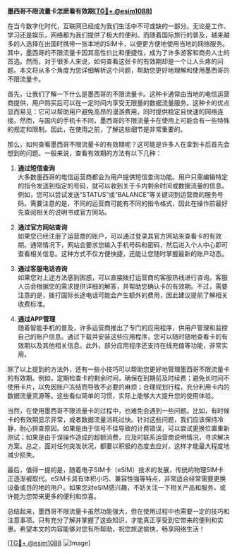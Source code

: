 **墨西哥不限流量卡怎麽看有效期[[TG💪+ @esim1088](https://t.me/s/esim1088)]**

在当今数字化时代，互联网已经成为我们生活中不可或缺的一部分。无论是工作、学习还是娱乐，网络都为我们提供了极大的便利。而随着国际旅行的普及，越来越多的人选择在出国时携带一张本地的SIM卡，以便更方便地使用当地的网络服务。其中，墨西哥的不限流量卡因其高性价比和便捷性，成为了许多游客和商务人士的首选。然而，对于很多人来说，如何查看这张卡的有效期却是一个让人头疼的问题。本文将从多个角度为您详细解析这个问题，帮助您更好地理解和使用墨西哥的不限流量卡。

首先，让我们了解一下什么是墨西哥的不限流量卡。这种卡通常由当地的电信运营商提供，用户购买后可以在一定时间内享受无限量的数据流量服务。这种卡的优点显而易见：它可以帮助用户避免高昂的漫游费用，同时提供稳定且快速的网络连接。然而，与国内的手机卡不同，墨西哥的不限流量卡在使用上可能会有一些特殊的规定和限制。因此，在使用之前，了解这些细节是非常重要的。

那么，如何查看墨西哥不限流量卡的有效期呢？这可能是许多人在拿到卡后首先会想到的问题。一般来说，查看有效期的方法有以下几种：

1. **通过短信查询**  
   大多数墨西哥的电信运营商都会为用户提供短信查询功能。用户只需编辑特定的指令发送到指定的号码，就可以收到关于卡内剩余时间或数据流量的信息。例如，您可以尝试发送“STATUS”或“BALANCE”等关键词到运营商的服务号码。需要注意的是，不同的运营商可能有不同的指令格式，因此在操作前最好先查阅相关的说明书或官方网站。

2. **通过官方网站查询**  
   如果您已经注册了运营商的账户，可以通过登录其官方网站来查看卡的有效期。通常情况下，网站会要求您输入手机号码和密码，然后进入个人中心即可查看相关信息。这种方式不仅方便快捷，还能让您随时掌握最新的账户动态。

3. **通过客服电话咨询**  
   如果您对上述方法感到困惑，可以直接拨打运营商的客服热线进行咨询。客服人员会根据您的需求提供详细的解答，并帮助您确认卡的有效期。不过，需要注意的是，拨打国际长途电话可能会产生额外的费用，因此建议提前了解相关收费标准。

4. **通过APP管理**  
   随着智能手机的普及，许多运营商推出了专门的应用程序，供用户管理和监控自己的账户信息。通过下载并安装这些应用程序，您可以随时随地查看卡的有效期以及其他相关信息。此外，部分应用程序还支持在线充值等功能，非常实用。

除了以上提到的方法外，还有一些小技巧可以帮助您更好地管理墨西哥不限流量卡的有效期。例如，定期检查卡的剩余时间，确保在到期前及时续费；避免长时间不使用卡片，以免因账户冻结而导致不必要的麻烦；合理规划行程，充分利用卡内的数据流量资源等。这些看似简单的习惯，实际上能够大大提升您的使用体验。

当然，在使用墨西哥不限流量卡的过程中，也难免会遇到一些问题。比如，有时候卡的有效期显示异常，或者数据流量消耗过快。针对这些问题，我们应该保持冷静，耐心排查原因。如果是由于信号不佳导致的计费错误，可以尝试更换位置重新测试；如果是由于误操作造成的超额消费，应及时联系运营商说明情况，寻求解决方案。总之，面对任何突发状况，都要以积极的态度去应对，这样才能最大程度地减少损失。

最后，值得一提的是，随着电子SIM卡（eSIM）技术的发展，传统的物理SIM卡正逐渐被取代。eSIM卡具有体积小巧、兼容性强等特点，非常适合经常需要更换设备或目的地的用户。如果您对eSIM感兴趣，不妨关注一下相关产品和服务，或许能为您带来更多的便利和惊喜。

总结起来，墨西哥不限流量卡虽然功能强大，但在使用过程中也需要一定的技巧和注意事项。只有充分了解并掌握了这些知识，才能真正享受到它带来的便利和实惠。希望本文的内容能够对您有所帮助，祝您旅途愉快，畅享网络生活！

[[TG💪+ @esim1088](https://t.me/s/esim1088) ![Image](https://i.postimg.cc/4NQfJmqS/Snipaste-2025-05-13-00-14-12.png)]